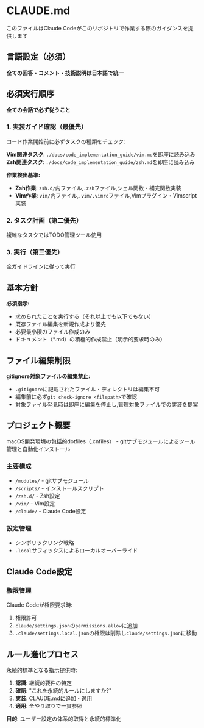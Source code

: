 # CLAUDE.md

このファイルはClaude Codeがこのリポジトリで作業する際のガイダンスを提供します

## 言語設定（必須）

**全ての回答・コメント・技術説明は日本語で統一**

## 必須実行順序

**全ての会話で必ず従うこと**

### 1. 実装ガイド確認（最優先）
コード作業開始前に必ずタスクの種類をチェック:

**Vim関連タスク**: `./docs/code_implementation_guide/vim.md`を即座に読み込み
**Zsh関連タスク**: `./docs/code_implementation_guide/zsh.md`を即座に読み込み

**作業検出基準:**
- **Zsh作業**: `zsh.d/`内ファイル,`.zsh`ファイル,シェル関数・補完関数実装
- **Vim作業**: `vim/`内ファイル,`.vim/.vimrc`ファイル,Vimプラグイン・Vimscript実装

### 2. タスク計画（第二優先）
複雑なタスクではTODO管理ツール使用

### 3. 実行（第三優先）
全ガイドラインに従って実行

## 基本方針

**必須指示:**
- 求められたことを実行する（それ以上でも以下でもない）
- 既存ファイル編集を新規作成より優先
- 必要最小限のファイル作成のみ
- ドキュメント（*.md）の積極的作成禁止（明示的要求時のみ）

## ファイル編集制限

**gitignore対象ファイルの編集禁止:**
- `.gitignore`に記載されたファイル・ディレクトリは編集不可
- 編集前に必ず`git check-ignore <filepath>`で確認
- 対象ファイル発見時は即座に編集を停止し,管理対象ファイルでの実装を提案

## プロジェクト概要

macOS開発環境の包括的dotfiles（.cnfiles） - gitサブモジュールによるツール管理と自動化インストール

### 主要構成
- `/modules/` - gitサブモジュール
- `/scripts/` - インストールスクリプト
- `/zsh.d/` - Zsh設定
- `/vim/` - Vim設定
- `/claude/` - Claude Code設定

### 設定管理
- シンボリックリンク戦略
- `.local`サフィックスによるローカルオーバーライド

## Claude Code設定

### 権限管理

Claude Codeが権限要求時:
1. 権限許可
2. `claude/settings.json`の`permissions.allow`に追加
3. `.claude/settings.local.json`の権限は削除し`claude/settings.json`に移動

## ルール進化プロセス

永続的標準となる指示提供時:
1. **認識**: 継続的要件の特定
2. **確認**: "これを永続的ルールにしますか?"
3. **実装**: CLAUDE.mdに追加・適用
4. **適用**: 全やり取りで一貫参照

**目的**: ユーザー設定の体系的取得と永続的標準化

